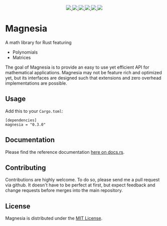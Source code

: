 <p align="center">
  <a href="https://github.com/ralphtandetzky/magnesia/actions">
    <img src="https://img.shields.io/github/workflow/status/ralphtandetzky/magnesia/Cargo%20Build%20&%20Test?label=build%20%26%20test" />
  </a>
  <a href="https://docs.rs/magnesia/latest/magnesia/">
    <img src="https://img.shields.io/docsrs/magnesia" />
  </a>
  <a href="https://crates.io/crates/magnesia">
    <img src="https://img.shields.io/crates/d/magnesia" />
  </a>
  <a href="https://choosealicense.com/licenses/mit/">
    <img src="https://img.shields.io/crates/l/magnesia" />
  </a>
  <a href="https://crates.io/crates/magnesia">
    <img src="https://img.shields.io/crates/v/magnesia" />
  </a>
  <a href="https://github.com/ralphtandetzky/magnesia/graphs/contributors">
    <img src="https://img.shields.io/github/contributors/ralphtandetzky/magnesia" />
  </a>
</p>

# Magnesia

A math library for Rust featuring

* Polynomials
* Matrices

The goal of Magnesia is to provide an easy to use yet efficient API for mathematical applications. Magnesia may not be feature rich and optimized yet, but its interfaces are designed such that extensions and zero overhead implementations are possible.

## Usage

Add this to your `Cargo.toml`:
```text
[dependencies]
magnesia = "0.3.0"
```

## Documentation

Please find the reference documentation [here on docs.rs](https://docs.rs/magnesia/latest/magnesia/).

## Contributing

Contributions are highly welcome. To do so, please send me a pull request via github. It doesn't have to be perfect at first, but expect feedback and change requests before merges into the main repository.

## License

Magnesia is distributed under the [MIT License](LICENSE.md).
